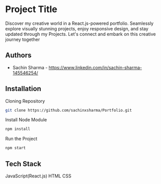 
# Project Title
Discover my creative world in a React.js-powered portfolio. Seamlessly explore visually stunning projects, enjoy responsive design, and stay updated through my Projects. Let's connect and embark on this creative journey together
## Authors
- Sachin Sharma - https://www.linkedin.com/in/sachin-sharma-145546254/

## Installation

Cloning Repository

```bash
git clone https://github.com/sachinxsharma/Portfolio.git
```
Install Node Module 
```bash
npm install 
```
Run the Project   
```bash
npm start 
```
## Tech Stack
JavaScript(React.js)
HTML
CSS

